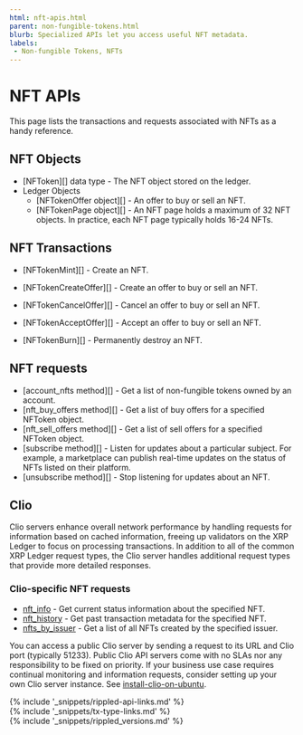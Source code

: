 ```yaml
---
html: nft-apis.html
parent: non-fungible-tokens.html
blurb: Specialized APIs let you access useful NFT metadata.
labels:
 - Non-fungible Tokens, NFTs
---
```

# NFT APIs

This page lists the transactions and requests associated with NFTs as a handy reference.

## NFT Objects

- [NFToken][] data type - The NFT object stored on the ledger.
- Ledger Objects
    - [NFTokenOffer object][] - An offer to buy or sell an NFT.
    - [NFTokenPage object][] - An NFT page holds a maximum of 32 NFT objects. In practice, each NFT page typically holds 16-24 NFTs.

## NFT Transactions

- [NFTokenMint][] - Create an NFT.

- [NFTokenCreateOffer][] - Create an offer to buy or sell an NFT.

- [NFTokenCancelOffer][] - Cancel an offer to buy or sell an NFT.

- [NFTokenAcceptOffer][] - Accept an offer to buy or sell an NFT.

- [NFTokenBurn][] - Permanently destroy an NFT.

## NFT requests

- [account_nfts method][] - Get a list of non-fungible tokens owned by an account.
- [nft_buy_offers method][] - Get a list of buy offers for a specified NFToken object.
- [nft_sell_offers method][] - Get a list of sell offers for a specified NFToken object.
- [subscribe method][] - Listen for updates about a particular subject. For example, a marketplace can publish real-time updates on the status of NFTs listed on their platform.
- [unsubscribe method][] - Stop listening for updates about an NFT.

## Clio

Clio servers enhance overall network performance by handling requests for information based on cached information, freeing up validators on the XRP Ledger to focus on processing transactions. In addition to all of the common XRP Ledger request types, the Clio server handles additional request types that provide more detailed responses.

### Clio-specific NFT requests

- [nft_info](nft_info.html) - Get current status information about the specified NFT.
- [nft_history](nft_history.html) - Get past transaction metadata for the specified NFT.
- [nfts_by_issuer](nfts_by_issuer.html) - Get a list of all NFTs created by the specified issuer.

You can access a public Clio server by sending a request to its URL and Clio port (typically 51233). Public Clio API servers come with no SLAs nor any responsibility to be fixed on priority. If your business use case requires continual monitoring and information requests, consider setting up your own Clio server instance. See [install-clio-on-ubuntu](install-clio-on-ubuntu.html).

<!--{# common link defs #}-->
{% include '_snippets/rippled-api-links.md' %}			
{% include '_snippets/tx-type-links.md' %}			
{% include '_snippets/rippled_versions.md' %}